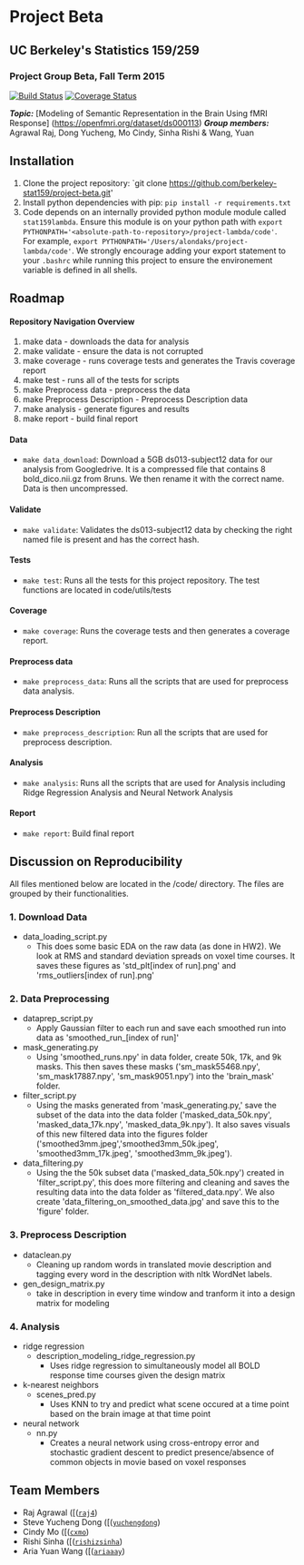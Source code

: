 # Project Beta
## UC Berkeley's Statistics 159/259
### Project Group Beta, Fall Term 2015 

[![Build Status](https://travis-ci.org/berkeley-stat159/project-beta.svg?branch=master)](https://travis-ci.org/berkeley-stat159/project-beta) 
[![Coverage Status](https://coveralls.io/repos/berkeley-stat159/project-beta/badge.svg?branch=master&service=github)](https://coveralls.io/github/berkeley-stat159/project-beta?branch=master)

_**Topic:**_ [Modeling of Semantic Representation in the Brain Using fMRI Response] (https://openfmri.org/dataset/ds000113)
_**Group members:**_ Agrawal Raj, Dong Yucheng, Mo Cindy, Sinha Rishi & Wang, Yuan

## Installation
1. Clone the project repository: `git clone https://github.com/berkeley-stat159/project-beta.git'
2. Install python dependencies with pip: `pip install -r requirements.txt`
3. Code depends on an internally provided python module module called `stat159lambda`. Ensure this module is on your python path with `export PYTHONPATH='<absolute-path-to-repository>/project-lambda/code'`.  
For example, `export PYTHONPATH='/Users/alondaks/project-lambda/code'`. We strongly encourage adding your export statement to your `.bashrc` while running this project to ensure the environement variable is defined in all shells. 


## Roadmap

#### Repository Navigation Overview 
1. make data -  downloads the data for analysis
2. make validate - ensure the data is not corrupted
3. make coverage - runs coverage tests and generates the Travis coverage report
4. make test - runs all of the tests for scripts 
5. make Preprocess data - preprocess the data
6. make Preprocess Description - Preprocess Description data
7. make analysis - generate figures and results
8. make report - build final report

#### Data
- `make data_download`: Download a 5GB ds013-subject12 data for our analysis from Googledrive. It is a compressed file that contains 8 bold_dico.nii.gz from 8runs. We then rename it with the correct name. Data is then uncompressed.

#### Validate
- `make validate`: Validates the ds013-subject12 data by checking the right named file is present and has the correct hash. 

#### Tests 
- `make test`: Runs all the tests for this project repository. The test functions are located in code/utils/tests

#### Coverage 
- `make coverage`: Runs the coverage tests and then generates a coverage report.

#### Preprocess data
- `make preprocess_data`: Runs all the scripts that are used for preprocess data analysis.

#### Preprocess Description
- `make preprocess_description`: Run all the scripts that are used for preprocess description.

#### Analysis
- `make analysis`: Runs all the scripts that are used for Analysis including Ridge Regression Analysis and Neural Network Analysis

#### Report
- `make report`: Build final report

## Discussion on Reproducibility 
All files mentioned below are located in the /code/ directory. 
The files are grouped by their functionalities. 

### 1. Download Data 
- data_loading_script.py 
    - This does some basic EDA on the raw data (as done in HW2). We look at RMS and standard deviation spreads on voxel time courses. It saves these figures as 'std_plt[index of run].png' and 'rms_outliers[index of run].png'

### 2. Data Preprocessing 
- dataprep_script.py 
    - Apply Gaussian filter to each run and save each smoothed run into data as 'smoothed_run_[index of run]'
- mask_generating.py 
    - Using 'smoothed_runs.npy' in data folder, create 50k, 17k, and 9k masks. This then saves these masks ('sm_mask55468.npy', 'sm_mask17887.npy', 'sm_mask9051.npy') into the 'brain_mask' folder. 
- filter_script.py 
    - Using the masks generated from 'mask_generating.py,' save the subset of the data into the data folder ('masked_data_50k.npy', 'masked_data_17k.npy', 'masked_data_9k.npy'). It also saves visuals of this new filtered data into the figures folder ('smoothed3mm.jpeg','smoothed3mm_50k.jpeg', 'smoothed3mm_17k.jpeg', 'smoothed3mm_9k.jpeg'). 
- data_filtering.py 
    - Using the the 50k subset data ('masked_data_50k.npy') created in 'filter_script.py', this does more filtering and cleaning and saves the resulting data into the data folder as 'filtered_data.npy'. We also create 'data_filtering_on_smoothed_data.jpg' and save this to the 'figure' folder. 

### 3. Preprocess Description
- dataclean.py 
	- Cleaning up random words in translated movie description and tagging every word in the description with nltk WordNet labels.
- gen_design_matrix.py 
	- take in description in every time window and tranform it into a design matrix for modeling

### 4. Analysis 
- ridge regression 
	- description_modeling_ridge_regression.py 
		-  Uses ridge regression to simultaneously model all BOLD response time courses given the design matrix
- k-nearest neighbors 
	- scenes_pred.py 
		- Uses KNN to try and predict what scene occured at a time point based on the brain image at that time point 
- neural network 
	- nn.py 
		- Creates a neural network using cross-entropy error and stochastic gradient descent to predict presence/absence of common objects in movie based on voxel responses

## Team Members  
- Raj Agrawal ([([`raj4`](https://github.com/raj4))
- Steve Yucheng Dong ([([`yuchengdong`](https://github.com/yuchengdong))
- Cindy Mo ([([`cxmo`](https://github.com/cxmo))
- Rishi Sinha ([([`rishizsinha`](https://github.com/rishizsinha))
- Aria Yuan Wang ([([`ariaaay`](https://github.com/ariaaay))

